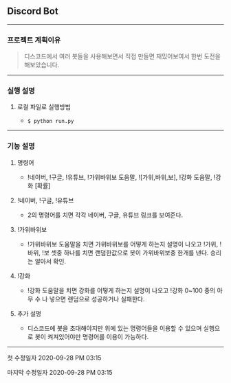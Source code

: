 ## Discord Bot
------------
### 프로젝트 계획이유
> 디스코드에서 여러 봇들을 사용해보면서 직접 만들면 재밌어보여서 한번 도전을 해보았습니다.
------------
### 실행 설명

1. 로컬 파일로 실행방법

    + ```$ python run.py```
    
------------
### 기능 설명

1. 명령어

    + !네이버, !구글, !유튜브, !가위바위보 도움말, ![가위,바위,보], !강화 도움말, !강화 [확률]

2. !네이버, !구글, !유튜브

    + 2의 명령어를 치면 각각 네이버, 구글, 유튜브 링크를 보여준다.

3. !가위바위보

    + !가위바위보 도움말을 치면 가위바위보를 어떻게 하는지 설명이 나오고 !가위, !바위, !보 셋중 하나를 치면 랜덤한값으로 봇이 가위바위보중 한개를 낸다. 승리는 알아서 확인.
    
4. !강화

    + !강화 도움말을 치면 강화를 어떻게 하는지 설명이 나오고 !강화 0~100 중의 아무 수 나 넣으면 랜덤으로 성공하거나 실패한다.
    
5. 추가 설명
    
    + 디스코드에 봇을 초대해야지만 위에 있는 명령어들을 이용할 수 있으며 실행으로 봇이 켜져있어야만 명령어를 이용이 가능하다.

------------

첫 수정일자 2020-09-28 PM 03:15

마지막 수정일자 2020-09-28 PM 03:15
